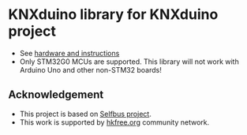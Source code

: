 # KNXduino library for KNXduino project

* See [hardware and instructions](https://github.com/pavkriz/knxduino)
* Only STM32G0 MCUs are supported. This library will not work with Arduino Uno and other non-STM32 boards!

## Acknowledgement

* This project is based on [Selfbus project](http://www.selfbus.org).
* This work is supported by [hkfree.org](http://www.hkfree.org) community network.
